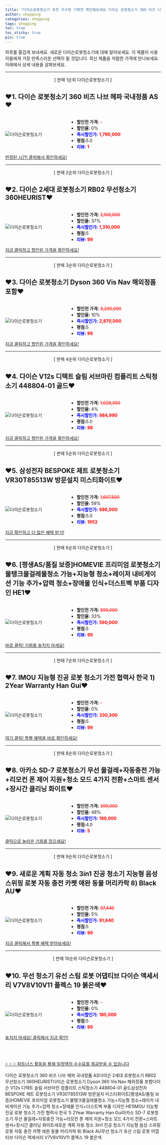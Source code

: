 ```yaml
---
title: "다이슨로봇청소기 추천 우수한 기획전 확인해보세요 다이슨 로봇청소기 360 비즈 나브"
author: shopping
categories: shopping
tags: shopping
toc: true
toc_sticky: true
pin: true
---
```

하루를 즐겁게 보내세요. 새로운 다이슨로봇청소기에 대해 알아보세요. 이 제품이 사용자들에게 가장 만족스러운 선택이 될 것입니다. 최신 제품을 저렴한 가격에 만나보세요. 아래에서 상세 내용을 살펴보세요.

---
<p class="toplist" style="margin: 0 auto; display: block; width: fit-content;">[ 판매 1순위 다이슨로봇청소기 ]</p>

<h2><strong>❤️1. 다이슨 로봇청소기 360 비즈 나브 헤파 국내정품 AS❤️</strong></h2>

<div style="display: flex; align-items: center;">
    <div style="flex: 0.4;">
        <img src="https://thumbnail7.coupangcdn.com/thumbnails/remote/230x230ex/image/vendor_inventory/db2e/f0b94b19e456b7c16e5038456a3176fef357e50b683f4ab12dea11e60657.png" alt="다이슨로봇청소기" style="max-width: 100%;">
    </div>
    <div style="flex: 0.6; margin-left: 10px;">
        <ul>
            <li><strong>할인전 가격:</strong> <del style="color: red;">-</del></li>
            <li><strong>할인율:</strong> 0%</li>
            <li><span style='color:blue'><strong>즉시할인가:</strong></span> <span style='color:red'><strong>1,790,000</strong></span></li>
            <li><strong>평점:</strong>5.0</li>
            <li><span style='color:blue'><strong>리뷰:</strong></span> <span style='color:red'><strong>1</strong></span></li>
        </ul>
    </div>
</div>
<div class="center">
    <a href="https://selin100587001.github.io?lptag=AF9450613&subid=githubio&pageKey=7966955759&traceid=V0-153&itemId=22050010241&vendorItemId=89097295013" class="myButton">
        한정된 시간! 클릭해서 확인하세요!
    </a>
</div>


---
<p class="toplist" style="margin: 0 auto; display: block; width: fit-content;">[ 판매 2순위 다이슨로봇청소기 ]</p>

<h2><strong>❤️2. 다이슨 2세대 로봇청소기 RB02 무선청소기 360HEURIST❤️</strong></h2>

<div style="display: flex; align-items: center;">
    <div style="flex: 0.4;">
        <img src="https://thumbnail6.coupangcdn.com/thumbnails/remote/230x230ex/image/vendor_inventory/78c5/2f5babd88c038f500f3dfcd73808fa1171e59d2e48953f6b692268e4d268.jpg" alt="다이슨로봇청소기" style="max-width: 100%;">
    </div>
    <div style="flex: 0.6; margin-left: 10px;">
        <ul>
            <li><strong>할인전 가격:</strong> <del style="color: red;">2,100,000</del></li>
            <li><strong>할인율:</strong> 37%</li>
            <li><span style='color:blue'><strong>즉시할인가:</strong></span> <span style='color:red'><strong>1,310,000</strong></span></li>
            <li><strong>평점:</strong>5</li>
            <li><span style='color:blue'><strong>리뷰:</strong></span> <span style='color:red'><strong>99</strong></span></li>
        </ul>
    </div>
</div>
<div class="center">
    <a href="https://selin100587001.github.io?lptag=AF9450613&subid=githubio&pageKey=5655333460&traceid=V0-153&itemId=9266818723&vendorItemId=76552361418" class="myButton">
        지금 클릭하고 할인된 가격을 확인하세요!
    </a>
</div>


---
<p class="toplist" style="margin: 0 auto; display: block; width: fit-content;">[ 판매 3순위 다이슨로봇청소기 ]</p>

<h2><strong>❤️3. 다이슨 로봇청소기 Dyson 360 Vis Nav 해외정품 포함❤️</strong></h2>

<div style="display: flex; align-items: center;">
    <div style="flex: 0.4;">
        <img src="https://thumbnail10.coupangcdn.com/thumbnails/remote/230x230ex/image/vendor_inventory/744b/f92ff863572ae71a9bbd5308c4a227698c3559c67464d5a9bd3bc195f362.jpg" alt="다이슨로봇청소기" style="max-width: 100%;">
    </div>
    <div style="flex: 0.6; margin-left: 10px;">
        <ul>
            <li><strong>할인전 가격:</strong> <del style="color: red;">3,200,000</del></li>
            <li><strong>할인율:</strong> 10%</li>
            <li><span style='color:blue'><strong>즉시할인가:</strong></span> <span style='color:red'><strong>2,870,000</strong></span></li>
            <li><strong>평점:</strong>5</li>
            <li><span style='color:blue'><strong>리뷰:</strong></span> <span style='color:red'><strong>99</strong></span></li>
        </ul>
    </div>
</div>
<div class="center">
    <a href="https://selin100587001.github.io?lptag=AF9450613&subid=githubio&pageKey=7770845392&traceid=V0-153&itemId=20978453237&vendorItemId=88043300482" class="myButton">
        지금 클릭하고 할인된 가격을 확인하세요!
    </a>
</div>


---
<p class="toplist" style="margin: 0 auto; display: block; width: fit-content;">[ 판매 4순위 다이슨로봇청소기 ]</p>

<h2><strong>❤️4. 다이슨 V12s 디텍트 슬림 서브마린 컴플리트 스틱청소기 448804-01 골드❤️</strong></h2>

<div style="display: flex; align-items: center;">
    <div style="flex: 0.4;">
        <img src="https://thumbnail9.coupangcdn.com/thumbnails/remote/230x230ex/image/retail/images/2023/08/30/16/9/a62e39d7-f19f-49f2-b8fb-cb1494776feb.jpg" alt="다이슨로봇청소기" style="max-width: 100%;">
    </div>
    <div style="flex: 0.6; margin-left: 10px;">
        <ul>
            <li><strong>할인전 가격:</strong> <del style="color: red;">1,028,300</del></li>
            <li><strong>할인율:</strong> 4%</li>
            <li><span style='color:blue'><strong>즉시할인가:</strong></span> <span style='color:red'><strong>984,990</strong></span></li>
            <li><strong>평점:</strong>5.0</li>
            <li><span style='color:blue'><strong>리뷰:</strong></span> <span style='color:red'><strong>98</strong></span></li>
        </ul>
    </div>
</div>
<div class="center">
    <a href="https://selin100587001.github.io?lptag=AF9450613&subid=githubio&pageKey=7449656352&traceid=V0-153&itemId=19391023099&vendorItemId=87032504372" class="myButton">
        지금 클릭하고 할인된 가격을 확인하세요!
    </a>
</div>


---
<p class="toplist" style="margin: 0 auto; display: block; width: fit-content;">[ 판매 5순위 다이슨로봇청소기 ]</p>

<h2><strong>❤️5. 삼성전자 BESPOKE 제트 로봇청소기 VR30T85513W 방문설치 미스티화이트❤️</strong></h2>

<div style="display: flex; align-items: center;">
    <div style="flex: 0.4;">
        <img src="https://thumbnail8.coupangcdn.com/thumbnails/remote/230x230ex/image/vendor_inventory/dc05/7cca2bd80005405f79f104f4e950f33fb1ac7d49f9ece075edbb7ab99efd.JPG" alt="다이슨로봇청소기" style="max-width: 100%;">
    </div>
    <div style="flex: 0.6; margin-left: 10px;">
        <ul>
            <li><strong>할인전 가격:</strong> <del style="color: red;">1,697,500</del></li>
            <li><strong>할인율:</strong> 59%</li>
            <li><span style='color:blue'><strong>즉시할인가:</strong></span> <span style='color:red'><strong>686,000</strong></span></li>
            <li><strong>평점:</strong>5.0</li>
            <li><span style='color:blue'><strong>리뷰:</strong></span> <span style='color:red'><strong>1953</strong></span></li>
        </ul>
    </div>
</div>
<div class="center">
    <a href="https://selin100587001.github.io?lptag=AF9450613&subid=githubio&pageKey=5653161579&traceid=V0-153&itemId=8826045998&vendorItemId=90024553025" class="myButton">
        지금 확인하고 더 많은 혜택 받기!
    </a>
</div>


---
<p class="toplist" style="margin: 0 auto; display: block; width: fit-content;">[ 판매 6순위 다이슨로봇청소기 ]</p>

<h2><strong>❤️6. [평생AS/품질 보증]HOMEVIE 프리미엄 로봇청소기 물탱크물걸레물청소 가능+지능형 청소+레이저 내비게이션 기능 추가+압력 청소+장애물 인식+더스트벡 부품 디자인 HE1❤️</strong></h2>

<div style="display: flex; align-items: center;">
    <div style="flex: 0.4;">
        <img src="https://thumbnail8.coupangcdn.com/thumbnails/remote/230x230ex/image/vendor_inventory/c9a5/fb370d4d7a0ab39bc3233fc9f739799b489e62785d462a49280955af9a71.jpg" alt="다이슨로봇청소기" style="max-width: 100%;">
    </div>
    <div style="flex: 0.6; margin-left: 10px;">
        <ul>
            <li><strong>할인전 가격:</strong> <del style="color: red;">890,000</del></li>
            <li><strong>할인율:</strong> 33%</li>
            <li><span style='color:blue'><strong>즉시할인가:</strong></span> <span style='color:red'><strong>590,000</strong></span></li>
            <li><strong>평점:</strong>5</li>
            <li><span style='color:blue'><strong>리뷰:</strong></span> <span style='color:red'><strong>99</strong></span></li>
        </ul>
    </div>
</div>
<div class="center">
    <a href="https://selin100587001.github.io?lptag=AF9450613&subid=githubio&pageKey=6083450717&traceid=V0-153&itemId=11290542381&vendorItemId=78567278948" class="myButton">
        바로 클릭! 기회를 놓치지 마세요!
    </a>
</div>


---
<p class="toplist" style="margin: 0 auto; display: block; width: fit-content;">[ 판매 7순위 다이슨로봇청소기 ]</p>

<h2><strong>❤️7. IMOU 지능형 진공 로봇 청소기 가전 협력사 한국 1) 2Year Warranty  Han Gui❤️</strong></h2>

<div style="display: flex; align-items: center;">
    <div style="flex: 0.4;">
        <img src="https://thumbnail6.coupangcdn.com/thumbnails/remote/230x230ex/image/vendor_inventory/bdc8/0b5cc55d68f9c8c8a72ea7732b4c72a31abbc1962052f1467bf03ca68659.jpg" alt="다이슨로봇청소기" style="max-width: 100%;">
    </div>
    <div style="flex: 0.6; margin-left: 10px;">
        <ul>
            <li><strong>할인전 가격:</strong> <del style="color: red;">-</del></li>
            <li><strong>할인율:</strong> 0%</li>
            <li><span style='color:blue'><strong>즉시할인가:</strong></span> <span style='color:red'><strong>330,300</strong></span></li>
            <li><strong>평점:</strong>5</li>
            <li><span style='color:blue'><strong>리뷰:</strong></span> <span style='color:red'><strong>99</strong></span></li>
        </ul>
    </div>
</div>
<div class="center">
    <a href="https://selin100587001.github.io?lptag=AF9450613&subid=githubio&pageKey=6225737050&traceid=V0-153&itemId=12483619105&vendorItemId=89474416561" class="myButton">
        여기 클릭! 특별 혜택을 바로 확인하세요!
    </a>
</div>


---
<p class="toplist" style="margin: 0 auto; display: block; width: fit-content;">[ 판매 8순위 다이슨로봇청소기 ]</p>

<h2><strong>❤️8. 아카소 SD-7 로봇청소기 무선 물걸레+자동충전 가능+리모컨 폰 제어 지원+청소 모드 4가지 전환+스마트 센서+장시간 클리닝 화이트❤️</strong></h2>

<div style="display: flex; align-items: center;">
    <div style="flex: 0.4;">
        <img src="https://thumbnail6.coupangcdn.com/thumbnails/remote/230x230ex/image/vendor_inventory/acf1/0f17079c0f9236e57b5d1fe6057a42db33a2da5d8cb2b2ba6e63fa231e17.jpg" alt="다이슨로봇청소기" style="max-width: 100%;">
    </div>
    <div style="flex: 0.6; margin-left: 10px;">
        <ul>
            <li><strong>할인전 가격:</strong> <del style="color: red;">390,000</del></li>
            <li><strong>할인율:</strong> 48%</li>
            <li><span style='color:blue'><strong>즉시할인가:</strong></span> <span style='color:red'><strong>199,000</strong></span></li>
            <li><strong>평점:</strong>4.0</li>
            <li><span style='color:blue'><strong>리뷰:</strong></span> <span style='color:red'><strong>5</strong></span></li>
        </ul>
    </div>
</div>
<div class="center">
    <a href="https://selin100587001.github.io?lptag=AF9450613&subid=githubio&pageKey=5394178475&traceid=V0-153&itemId=8052080640&vendorItemId=78569019831" class="myButton">
        클릭으로 놀라운 기회를 잡으세요!
    </a>
</div>


---
<p class="toplist" style="margin: 0 auto; display: block; width: fit-content;">[ 판매 9순위 다이슨로봇청소기 ]</p>

<h2><strong>❤️9. 새로운 계획 자동 청소 3in1 진공 청소기 지능형 음성 스위핑 로봇 자동 충전 카펫 애완 동물 머리카락 8) Black  AU❤️</strong></h2>

<div style="display: flex; align-items: center;">
    <div style="flex: 0.4;">
        <img src="https://thumbnail6.coupangcdn.com/thumbnails/remote/230x230ex/image/vendor_inventory/b8f3/b07a7daa0fa5bbd454648d2f8229b13fef39f3f8e2fa0bbee2233a6bee3f.jpg" alt="다이슨로봇청소기" style="max-width: 100%;">
    </div>
    <div style="flex: 0.6; margin-left: 10px;">
        <ul>
            <li><strong>할인전 가격:</strong> <del style="color: red;">97,440</del></li>
            <li><strong>할인율:</strong> 5%</li>
            <li><span style='color:blue'><strong>즉시할인가:</strong></span> <span style='color:red'><strong>91,640</strong></span></li>
            <li><strong>평점:</strong>5</li>
            <li><span style='color:blue'><strong>리뷰:</strong></span> <span style='color:red'><strong>99</strong></span></li>
        </ul>
    </div>
</div>
<div class="center">
    <a href="https://selin100587001.github.io?lptag=AF9450613&subid=githubio&pageKey=8134669554&traceid=V0-153&itemId=23105778528&vendorItemId=90139077517" class="myButton">
        지금 클릭해서 특별 혜택 받아보세요!
    </a>
</div>


---
<p class="toplist" style="margin: 0 auto; display: block; width: fit-content;">[ 판매 10순위 다이슨로봇청소기 ]</p>

<h2><strong>❤️10. 무선 청소기 유선 스팀 로봇 어댑티브 다이슨 액세서리 V7V8V10V11 플렉스 19 붉은색❤️</strong></h2>

<div style="display: flex; align-items: center;">
    <div style="flex: 0.4;">
        <img src="https://thumbnail8.coupangcdn.com/thumbnails/remote/230x230ex/image/vendor_inventory/46fc/ca23125682e178138accc871fa497cbc9da36f1564991cb68618c02a8999.jpeg" alt="다이슨로봇청소기" style="max-width: 100%;">
    </div>
    <div style="flex: 0.6; margin-left: 10px;">
        <ul>
            <li><strong>할인전 가격:</strong> <del style="color: red;">-</del></li>
            <li><strong>할인율:</strong> 0%</li>
            <li><span style='color:blue'><strong>즉시할인가:</strong></span> <span style='color:red'><strong>185,000</strong></span></li>
            <li><strong>평점:</strong>5</li>
            <li><span style='color:blue'><strong>리뷰:</strong></span> <span style='color:red'><strong>99</strong></span></li>
        </ul>
    </div>
</div>
<div class="center">
    <a href="https://selin100587001.github.io?lptag=AF9450613&subid=githubio&pageKey=6411036673&traceid=V0-153&itemId=13748663905&vendorItemId=81675503878" class="myButton">
        놓치지 마세요! 클릭해서 지금 확인!
    </a>
</div>

<br><br><br>[💦 💦 💦 파트너스 활동을 통해 일정액의 수수료를 제공받을 수 있습니다](https://link.coupang.com/a/bcpT2c)<br><br>다이슨 로봇청소기 360 비즈 나브 헤파 국내정품 AS다이슨 2세대 로봇청소기 RB02 무선청소기 360HEURIST다이슨 로봇청소기 Dyson 360 Vis Nav 해외정품 포함다이슨 V12s 디텍트 슬림 서브마린 컴플리트 스틱청소기 448804-01 골드삼성전자 BESPOKE 제트 로봇청소기 VR30T85513W 방문설치 미스티화이트[평생AS/품질 보증]HOMEVIE 프리미엄 로봇청소기 물탱크물걸레물청소 가능+지능형 청소+레이저 내비게이션 기능 추가+압력 청소+장애물 인식+더스트벡 부품 디자인 HE1IMOU 지능형 진공 로봇 청소기 가전 협력사 한국 1) 2Year Warranty  Han Gui아카소 SD-7 로봇청소기 무선 물걸레+자동충전 가능+리모컨 폰 제어 지원+청소 모드 4가지 전환+스마트 센서+장시간 클리닝 화이트새로운 계획 자동 청소 3in1 진공 청소기 지능형 음성 스위핑 로봇 자동 충전 카펫 애완 동물 머리카락 8) Black  AU무선 청소기 유선 스팀 로봇 어댑티브 다이슨 액세서리 V7V8V10V11 플렉스 19 붉은색
